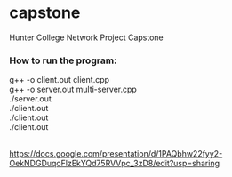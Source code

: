 # capstone
Hunter College Network Project Capstone

<h3>How to run the program:</h3>
g++ -o client.out client.cpp<br>
g++ -o server.out multi-server.cpp<br>
./server.out<br>
./client.out<br>
./client.out<br>
./client.out<br>


<br>

https://docs.google.com/presentation/d/1PAQbhw22fyy2-OekNDGDuqoFlzEkYQd75RVVpc_3zD8/edit?usp=sharing
